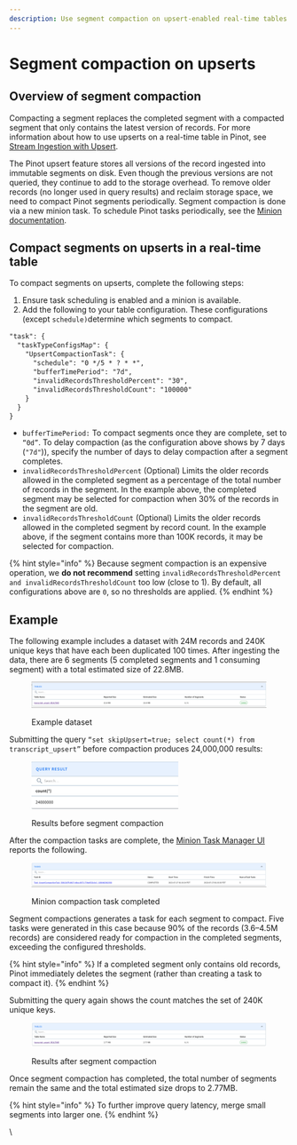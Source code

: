 ```yaml
---
description: Use segment compaction on upsert-enabled real-time tables.
---
```


# Segment compaction on upserts

## Overview of segment compaction

Compacting a segment replaces the completed segment with a compacted segment that only contains the latest version of records. For more information about how to use upserts on a real-time table in Pinot, see [Stream Ingestion with Upsert](upsert.md).

The Pinot upsert feature stores all versions of the record ingested into immutable segments on disk. Even though the previous versions are not queried, they continue to add to the storage overhead. To remove older records (no longer used in query results) and reclaim storage space, we need to compact Pinot segments periodically. Segment compaction is done via a new minion task. To schedule Pinot tasks periodically, see the [Minion documentation](../components/cluster/minion.md).

## Compact segments on upserts in a real-time table

To compact segments on upserts, complete the following steps:

1. Ensure task scheduling is enabled and a minion is available.
2. Add the following to your table configuration. These configurations (except `schedule)`determine which segments to compact.

```
"task": {
  "taskTypeConfigsMap": {
    "UpsertCompactionTask": {
      "schedule": "0 */5 * ? * *",
      "bufferTimePeriod": "7d",
      "invalidRecordsThresholdPercent": "30",
      "invalidRecordsThresholdCount": "100000"
    }
  }
}
```

* `bufferTimePeriod:` To compact segments once they are complete, set to `“0d”`. To delay compaction (as the configuration above shows by 7 days (`"7d"`)), specify the number of days to delay compaction after a segment completes.&#x20;
* `invalidRecordsThresholdPercent` (Optional)  Limits the older records allowed in the completed segment as a percentage of the total number of records in the segment. In the example above, the completed segment may be selected for compaction when 30% of the records in the segment are old.&#x20;
* `invalidRecordsThresholdCount` (Optional) Limits the older records allowed in the completed segment by record count. In the example above, if the segment contains more than 100K records, it may be selected for compaction.

{% hint style="info" %}
Because segment compaction is an expensive operation, we **do not recommend** setting `invalidRecordsThresholdPercent and invalidRecordsThresholdCount` too low (close to 1). By default, all configurations above are `0`, so no thresholds are applied.
{% endhint %}

## Example

The following example includes a dataset with 24M records and 240K unique keys that have each been duplicated 100 times. After ingesting the data, there are 6 segments (5 completed segments and 1 consuming segment) with a total estimated size of 22.8MB.&#x20;

<figure><img src="../../.gitbook/assets/example-dataset.png" alt=""><figcaption><p>Example dataset</p></figcaption></figure>

Submitting the query `“set skipUpsert=true; select count(*) from transcript_upsert”` before compaction produces 24,000,000 results:

<div align="left">

<figure><img src="../../.gitbook/assets/results-before-segment-compaction.png" alt="" width="265"><figcaption><p>Results before segment compaction</p></figcaption></figure>

</div>

After the compaction tasks are complete, the [Minion Task Manager UI](../components/cluster/minion.md#task-manager-ui) reports the following.

<figure><img src="../../.gitbook/assets/minion-task-completed.png" alt=""><figcaption><p>Minion compaction task completed</p></figcaption></figure>

Segment compactions generates a task for each segment to compact. Five tasks were generated in this case because 90% of the records (3.6–4.5M records) are considered ready for compaction in the completed segments, exceeding the configured thresholds.&#x20;

{% hint style="info" %}
If a completed segment only contains old records, Pinot immediately deletes the segment (rather than creating a task to compact it).
{% endhint %}

Submitting the query again shows the count matches the set of 240K unique keys.



<figure><img src="../../.gitbook/assets/results-after-segment-compaction.png" alt=""><figcaption><p>Results after segment compaction</p></figcaption></figure>

Once segment compaction has completed, the total number of segments remain the same and the total estimated size drops to 2.77MB.&#x20;

{% hint style="info" %}
To further improve query latency, merge small segments into larger one.
{% endhint %}



\
